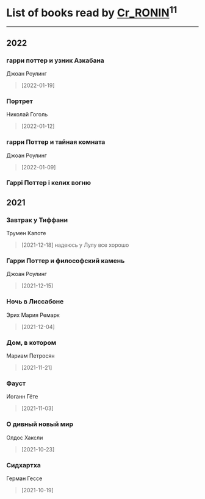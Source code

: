 # List of books read by [Cr_RONIN](https://plus.google.com/u/0/112090473416384685204/)<sup>11</sup>
---

## 2022

### гарри поттер и узник Азкабана
Джоан Роулинг
> [2022-01-19] 


### Портрет
Николай Гоголь
> [2022-01-12] 


### гарри Поттер и тайная комната
Джоан Роулинг
> [2022-01-09] 


### Гаррі Поттер і келих вогню



## 2021

### Завтрак у Тиффани
Трумен Капоте
> [2021-12-18] надеюсь у Лулу все хорошо


### Гарри Поттер и философский камень
Джоан Роулинг
> [2021-12-15] 


### Ночь в Лиссабоне
Эрих Мария Ремарк
> [2021-12-04] 


### Дом, в котором
Мариам Петросян
> [2021-11-21] 


### Фауст
Иоганн Гёте
> [2021-11-03] 


### О дивный новый мир
Олдос Хаксли
> [2021-10-23] 


### Сидхартха
Герман Гессе
> [2021-10-19] 



